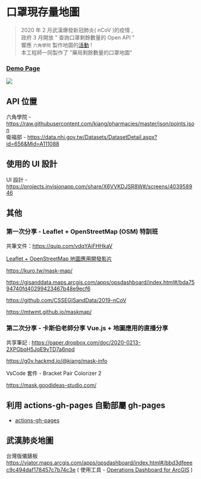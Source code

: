 # 口罩現存量地圖

> 2020 年 2 月武漢爆發新冠肺炎( nCoV )的疫情 ,   
> 政府 3 月開放 " 查詢口罩剩餘數量的 Open API "  
> 響應 `六角學院` 製作地圖的[活動](https://challenge.thef2e.com/news/21) !   
> 本工程師一同製作了 "藥局剩餘數量的口罩地圖"

### [Demo Page](https://andrew781026.github.io/findMask/)

[![](https://i.imgur.com/XWfom23.jpg)]((https://andrew781026.github.io/findMask/))

## API 位置

六角學院 - https://raw.githubusercontent.com/kiang/pharmacies/master/json/points.json  
衛福部  -  https://data.nhi.gov.tw/Datasets/DatasetDetail.aspx?id=656&Mid=A111088

## 使用的 UI 設計

UI 設計 - https://projects.invisionapp.com/share/X6VVKDJSR8W#/screens/403958946 

## 其他 

### 第一次分享 - Leaflet + OpenStreetMap (OSM) 特訓班

共筆文件：https://quip.com/vdqYAiFHHkaV

[Leaflet + OpenStreetMap 地圖應用開發影片](https://youtu.be/pUizu62dlnY)

https://kuro.tw/mask-map/

https://gisanddata.maps.arcgis.com/apps/opsdashboard/index.html#/bda7594740fd40299423467b48e9ecf6     
         
https://github.com/CSSEGISandData/2019-nCoV

https://mtwmt.github.io/maskmap/


### 第二次分享 - 卡斯伯老師分享 Vue.js + 地圖應用的直播分享

共享筆記 : https://paper.dropbox.com/doc/2020-0213-2XPGbqH5JqE9vTD7a6npd

https://g0v.hackmd.io/@kiang/mask-info

VsCode 套件 - Bracket Pair Colorizer 2

https://mask.goodideas-studio.com/

## 利用 actions-gh-pages 自動部屬 gh-pages

 - [actions-gh-pages](https://github.com/peaceiris/actions-gh-pages)

## 武漢肺炎地圖 

台灣版儀錶板 https://viator.maps.arcgis.com/apps/opsdashboard/index.html#/bbd3dfeeec9c494daf178457c7b74c3e
( 使用工具 - [Operations Dashboard for ArcGIS](https://www.esriuk.com/en-gb/arcgis/products/operations-dashboard/overview) )
